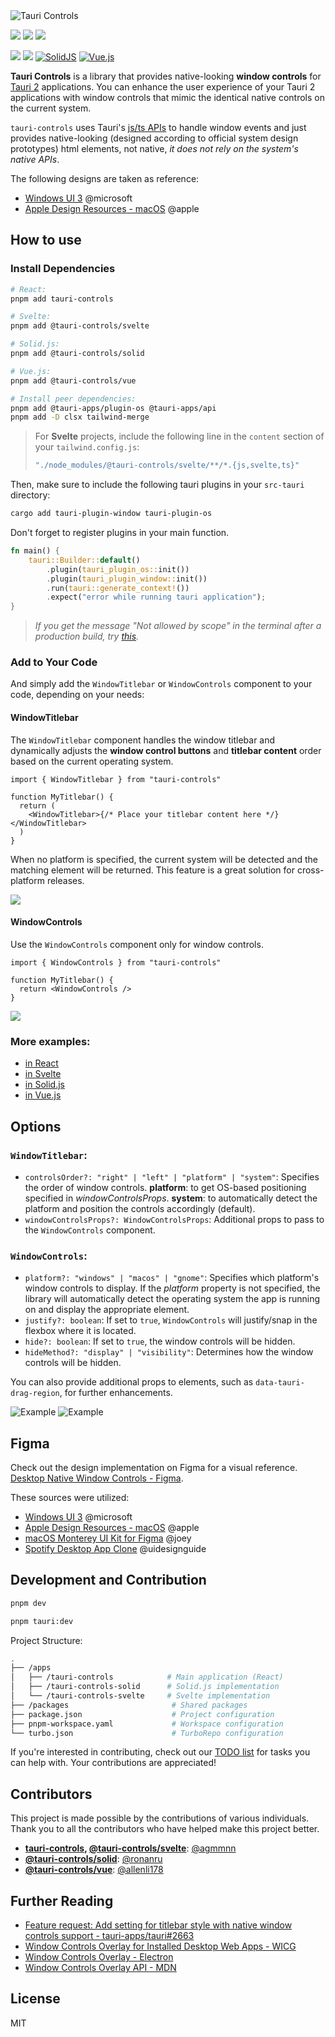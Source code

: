 <picture>
  <source media="(prefers-color-scheme: dark)" srcset="https://github.com/agmmnn/tauri-controls/assets/16024979/8ac8cae0-9cde-4b27-af8b-02d949ede7a2">
  <img alt="Tauri Controls" src="https://github.com/agmmnn/tauri-controls/assets/16024979/12f46aa7-72de-4c44-aa4a-0580c73fc73a">
</picture>

[![](https://img.shields.io/bundlephobia/min/tauri-controls)](https://bundlephobia.com/)
[![](https://img.shields.io/bundlephobia/minzip/tauri-controls)](https://bundlephobia.com/)
[![](https://img.shields.io/npm/dt/tauri-controls)](https://npmjs.com/package/tauri-controls)

[![](https://img.shields.io/badge/React-20232A?logo=react&logoColor=61DAFB)](https://www.npmjs.com/package/tauri-controls) [![](https://img.shields.io/badge/Svelte-4A4A55?logo=svelte&logoColor=FF3E00)](https://www.npmjs.com/package/@tauri-controls/svelte) [![SolidJS](https://img.shields.io/badge/SolidJS-2c4f7c?logo=solid&logoColor=c8c9cb)](https://www.npmjs.com/package/@tauri-controls/solid) [![Vue.js](https://img.shields.io/badge/Vue.js-%2335495e.svg?logo=vuedotjs&logoColor=%234FC08D)](https://www.npmjs.com/package/@tauri-controls/vue)

**Tauri Controls** is a library that provides native-looking **window controls** for [Tauri 2](https://beta.tauri.app) applications. You can enhance the user experience of your Tauri 2 applications with window controls that mimic the identical native controls on the current system.

`tauri-controls` uses Tauri's [js/ts APIs](https://next--tauri.netlify.app/next/api/js) to handle window events and just provides native-looking (designed according to official system design prototypes) html elements, not native, _it does not rely on the system's native APIs_.

The following designs are taken as reference:

- [Windows UI 3](https://www.figma.com/community/file/1159947337437047524) @microsoft
- [Apple Design Resources - macOS](https://www.figma.com/community/file/1251588934545918753) @apple

## How to use

### Install Dependencies

```bash
# React:
pnpm add tauri-controls

# Svelte:
pnpm add @tauri-controls/svelte

# Solid.js:
pnpm add @tauri-controls/solid

# Vue.js:
pnpm add @tauri-controls/vue
```

```bash
# Install peer dependencies:
pnpm add @tauri-apps/plugin-os @tauri-apps/api
pnpm add -D clsx tailwind-merge
```

> For **Svelte** projects, include the following line in the `content` section of your `tailwind.config.js`:
>
> ```js
> "./node_modules/@tauri-controls/svelte/**/*.{js,svelte,ts}"
> ```

Then, make sure to include the following tauri plugins in your `src-tauri` directory:

```bash
cargo add tauri-plugin-window tauri-plugin-os
```

Don't forget to register plugins in your main function.

```rust
fn main() {
    tauri::Builder::default()
        .plugin(tauri_plugin_os::init())
        .plugin(tauri_plugin_window::init())
        .run(tauri::generate_context!())
        .expect("error while running tauri application");
}
```

> _If you get the message "Not allowed by scope" in the terminal after a production build, try [this](https://github.com/agmmnn/tauri-controls/issues/1#issuecomment-1653557673)._

### Add to Your Code

And simply add the `WindowTitlebar` or `WindowControls` component to your code, depending on your needs:

#### WindowTitlebar

The `WindowTitlebar` component handles the window titlebar and dynamically adjusts the **window control buttons** and **titlebar content** order based on the current operating system.

```tsx
import { WindowTitlebar } from "tauri-controls"

function MyTitlebar() {
  return (
    <WindowTitlebar>{/* Place your titlebar content here */}</WindowTitlebar>
  )
}
```

When no platform is specified, the current system will be detected and the matching element will be returned. This feature is a great solution for cross-platform releases.

![](https://github.com/agmmnn/tauri-controls/assets/16024979/214677d4-dd70-4e6b-96c3-b9d1a1356f05)

#### WindowControls

Use the `WindowControls` component only for window controls.

```tsx
import { WindowControls } from "tauri-controls"

function MyTitlebar() {
  return <WindowControls />
}
```

![](https://github.com/agmmnn/tauri-controls/assets/16024979/7be3dde4-7953-4188-af12-abd4445c0bf9)

### More examples:

- [in React](https://github.com/agmmnn/tauri-controls/blob/master/apps/tauri-controls/src/App.tsx)
- [in Svelte](https://github.com/agmmnn/tauri-controls/blob/master/apps/tauri-controls-svelte/src/routes/%2Bpage.svelte)
- [in Solid.js](https://github.com/agmmnn/tauri-controls/blob/master/apps/tauri-controls-solid/src/App.tsx)
- [in Vue.js](https://github.com/agmmnn/tauri-controls/blob/master/apps/tauri-controls-vue/src/App.vue)

## Options

### `WindowTitlebar`:

- `controlsOrder?: "right" | "left" | "platform" | "system"`: Specifies the order of window controls. **platform**: to get OS-based positioning specified in _windowControlsProps_.
  **system**: to automatically detect the platform and position the controls accordingly (default).
- `windowControlsProps?: WindowControlsProps`: Additional props to pass to the `WindowControls` component.

### `WindowControls`:

- `platform?: "windows" | "macos" | "gnome"`: Specifies which platform's window controls to display. If the _platform_ property is not specified, the library will automatically detect the operating system the app is running on and display the appropriate element.
- `justify?: boolean`: If set to `true`, `WindowControls` will justify/snap in the flexbox where it is located.
- `hide?: boolean`: If set to `true`, the window controls will be hidden.
- `hideMethod?: "display" | "visibility"`: Determines how the window controls will be hidden.

You can also provide additional props to elements, such as `data-tauri-drag-region`, for further enhancements.

![Example](https://i.imgur.com/OAO22HC.png)
![Example](https://i.imgur.com/hq389kn.png)

## Figma

Check out the design implementation on Figma for a visual reference. [Desktop Native Window Controls - Figma](https://www.figma.com/file/ms2vbZx5lEGxHqHR8fAfQm/Desktop-Native-Window-Controls?type=design&node-id=4%3A6020&mode=design&t=PIbVTsr8zWmIFsNr-1).

These sources were utilized:

- [Windows UI 3](https://www.figma.com/community/file/1159947337437047524) @microsoft
- [Apple Design Resources - macOS](https://www.figma.com/community/file/1251588934545918753) @apple
- [macOS Monterey UI Kit for Figma](https://www.figma.com/community/file/1034539431656086181/macOS-Monterey-UI-Kit-for-Figma) @joey
- [Spotify Desktop App Clone](https://www.figma.com/community/file/1028665514709480268/Spotify-Desktop-App-Clone) @uidesignguide

## Development and Contribution

```bash
pnpm dev

pnpm tauri:dev
```

Project Structure:

```bash
.
├── /apps
│   ├── /tauri-controls            # Main application (React)
│   ├── /tauri-controls-solid      # Solid.js implementation
│   └── /tauri-controls-svelte     # Svelte implementation
├── /packages                       # Shared packages
├── package.json                    # Project configuration
├── pnpm-workspace.yaml             # Workspace configuration
└── turbo.json                      # TurboRepo configuration
```

If you're interested in contributing, check out our [TODO list](https://github.com/agmmnn/tauri-controls/blob/master/TODOs.md) for tasks you can help with. Your contributions are appreciated!

## Contributors

This project is made possible by the contributions of various individuals. Thank you to all the contributors who have helped make this project better.

- **[tauri-controls](https://www.npmjs.com/package/tauri-controls), [@tauri-controls/svelte](https://www.npmjs.com/package/@tauri-controls/svelte)**: [@agmmnn](https://github.com/agmmnn)
- **[@tauri-controls/solid](https://www.npmjs.com/package/@tauri-controls/solid)**: [@ronanru](https://github.com/ronanru)
- **[@tauri-controls/vue](https://www.npmjs.com/package/@tauri-controls/vue)**: [@allenli178](https://github.com/allenli178)

## Further Reading

- [Feature request: Add setting for titlebar style with native window controls support - tauri-apps/tauri#2663](https://github.com/tauri-apps/tauri/issues/2663)
- [Window Controls Overlay for Installed Desktop Web Apps - WICG](https://github.com/WICG/window-controls-overlay/blob/main/explainer.md)
- [Window Controls Overlay - Electron](https://www.electronjs.org/docs/latest/tutorial/window-customization#window-controls-overlay-macos-windows)
- [Window Controls Overlay API - MDN](https://developer.mozilla.org/en-US/docs/Web/API/Window_Controls_Overlay_API)

## License

MIT
